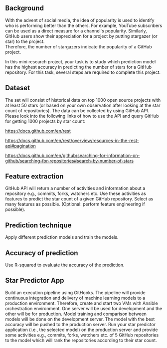## Background
With the advent of social media, the idea of popularity is used to identify who is performing better than the others. For example, YouTube subscribers can be used as a direct measure for a channel's popularity. Similarly, GitHub users show their appreciation for a project by putting stargazer (or star) to the project.   
Therefore, the number of stargazers indicate the popularity of a GitHub project.  

In this mini research project, your task is to study which prediction model has the highest accuracy in predicting the number of stars for a GitHub repository. For this task, several steps are required to complete this project.
## Dataset
The set will consist of historical data on top 1000 open source projects with at least 50 stars (or based on your own observation after looking at the star count of repositories). The data can be collected by using GitHub API. Please look into the following links of how to use the API and query GitHub for getting 1000 projects by star count:

https://docs.github.com/en/rest

https://docs.github.com/en/rest/overview/resources-in-the-rest-api#pagination 

https://docs.github.com/en/github/searching-for-information-on-github/searching-for-repositories#search-by-number-of-stars

## Feature extraction
GitHub API will return a number of activities and information about a repository e.g., commits, forks, watchers etc. Use these activities as features to predict the star count of a given GitHub repository. Select as many features as possible. (Optional: perform feature engineering if possible).
## Prediction technique
Apply different prediction models and train the models.
## Accuracy of prediction
Use R-squared to evaluate the accuracy of the prediction.
## Star Predictor App
Build an execution pipeline using GitHooks. The pipeline will provide continuous integration and delivery of machine learning models to a production environment. Therefore, create and start two VMs with Ansible orchestration environment. One server will be used for development and the other will be for production. Model training and comparison between models will be done on the development server. The model with the best accuracy will be pushed to the production server. Run your star predictor application (i.e., the selected model) on the production server and provide some activities e.g., commits, forks, watchers etc. of 5 GitHub repositories to the model which will rank the repositories according to their star count.

